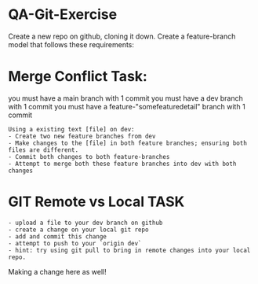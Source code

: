 # QA-Git-Exercise
Create a new repo on github, cloning it down.
Create a feature-branch model that follows these requirements:


# Merge Conflict Task:	
you must have a main branch with 1 commit
you must have a dev branch with 1 commit
you must have a feature-"somefeaturedetail" branch with 1 commit

    Using a existing text [file] on dev:
    - Create two new feature branches from dev
    - Make changes to the [file] in both feature branches; ensuring both files are different.
    - Commit both changes to both feature-branches
    - Attempt to merge both these feature branches into dev with both changes
# GIT Remote vs Local TASK
    - upload a file to your dev branch on github
    - create a change on your local git repo
    - add and commit this change
    - attempt to push to your `origin dev`
    - hint: try using git pull to bring in remote changes into your local repo.


Making a change here as well!